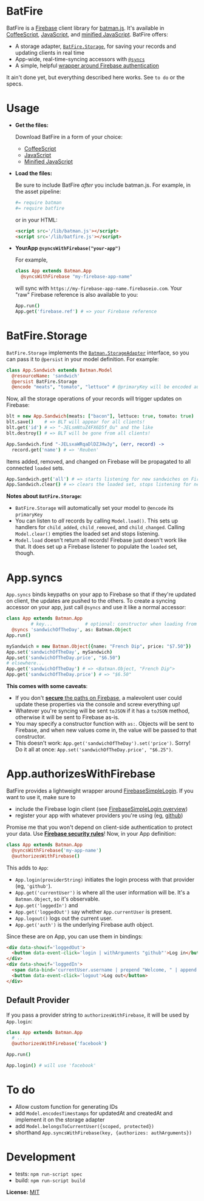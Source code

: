 # BatFire

BatFire is a [Firebase](https://www.firebase.com/) client library for [batman.js](http://batmanjs.org/). It's available in [CoffeeScript](https://raw.github.com/rmosolgo/batfire/master/batfire.coffee), [JavaScript](https://raw.github.com/rmosolgo/batfire/master/batfire.js), and [minified JavaScript](https://raw.github.com/rmosolgo/batfire/master/batfire.min.js). BatFire offers:

- A storage adapter, [`BatFire.Storage`](#batfirestorage), for saving your records and updating clients in real time
- App-wide, real-time-syncing accessors with [`@syncs`](#appsyncs)
- A simple, helpful [wrapper around Firebase authentication](#appauthorizeswithfirebase)

It ain't done yet, but everything described here works. See `to do` or the specs.

# Usage

- __Get the files:__

  Download BatFire in a form of your choice:

  - [CoffeeScript](https://raw.github.com/rmosolgo/batfire/master/batfire.coffee)
  - [JavaScript](https://raw.github.com/rmosolgo/batfire/master/batfire.js)
  - [Minified JavaScript](https://raw.github.com/rmosolgo/batfire/master/batfire.min.js)

- __Load the files:__

  Be sure to include BatFire _after_ you include batman.js. For example, in the asset pipeline:

  ```coffeescript
  #= require batman
  #= require batfire
  ```

  or in your HTML:

  ```html
  <script src='/lib/batman.js'></script>
  <script src='/lib/batfire.js'></script>
  ```

- __YourApp `@syncsWithFirebase("your-app")`__

  For example,

  ```coffeescript
  class App extends Batman.App
    @syncsWithFirebase "my-firebase-app-name"
  ```

  will sync with `https://my-firebase-app-name.firebaseio.com`. Your "raw" Firebase reference is also available to you:

  ```coffeescript
  App.run()
  App.get('firebase.ref') # => your Firebase reference
  ```

# BatFire.Storage

`BatFire.Storage` implements the [`Batman.StorageAdapter`](http://batmanjs.org/docs/api/batman.storageadapter.html) interface, so you can pass it to `@persist` in your model definition. For example:

```coffeescript
class App.Sandwich extends Batman.Model
  @resourceName: 'sandwich'
  @persist BatFire.Storage
  @encode "meats", "tomato", "lettuce" # @primaryKey will be encoded automatically
```

Now, all the storage operations of your records will trigger updates on Firebase:

```coffeescript
blt = new App.Sandwich(meats: ["bacon"], lettuce: true, tomato: true)
blt.save()    # => BLT will appear for all clients!
blt.get('id') # => "-JELsmNtuZ4FX6D5f_Ou" and the like
blt.destroy() # => BLT will be gone from all clients!

App.Sandwich.find "-JELsxaWRqaDlDZJHw3y", (err, record) ->
  record.get('name') # => 'Reuben'
```

Items added, removed, and changed on Firebase will be propagated to all connected `loaded` sets.

```coffeescript
App.Sandwich.get('all') # => starts listening for new sandwiches on Firebase, adds them to `Sandwich.loaded`
App.Sandwich.clear() # => clears the loaded set, stops listening for new sandwiches
```

__Notes about `BatFire.Storage`:__

- `BatFire.Storage` will automatically set your model to `@encode` its `primaryKey`
- You can listen to _all_ records by calling `Model.load()`. This sets up handlers for `child_added`, `child_removed`, and `child_changed`. Calling `Model.clear()` empties the loaded set and stops listening.
- `Model.load` doesn't return all records! Firebase just doesn't work like that. It does set up a Firebase listener to populate the `loaded` set, though.

# App.syncs

`App.syncs` binds keypaths on your app to Firebase so that if they're updated on client, the updates are pushed to the others. To create a syncing accessor on your app, just call `@syncs` and use it like a normal accessor:

```coffeescript
class App extends Batman.App
         # key...            # optional: constructor when loading from Firebase
  @syncs 'sandwichOfTheDay', as: Batman.Object
App.run()

mySandwich = new Batman.Object({name: "French Dip", price: "$7.50"})
App.set('sandwichOfTheDay', mySandwich)
App.set('sandwichOfTheDay.price', "$6.50")
# elsewhere...
App.get('sandwichOfTheDay') # => <Batman.Object, "French Dip">
App.get('sandwichOfTheDay.price') # => "$6.50"
```

__This comes with some caveats__:

- If you don't [__secure__ the paths on Firebase](https://www.firebase.com/docs/security/security-rules.html), a malevolent user could update these properties via the console and screw everything up!
- Whatever you're syncing will be sent `toJSON` if it has a `toJSON` method, otherwise it will be sent to Firebase as-is.
- You may specify a constructor function with `as:`. Objects will be sent to Firebase, and when new values come in, the value will be passed to that constructor.
- This doesn't work: `App.get('sandwichOfTheDay').set('price')`. Sorry! Do it all at once: `App.set('sandwichOfTheDay.price', "$6.25")`.


# App.authorizesWithFirebase

BatFire provides a lightweight wrapper around [FirebaseSimpleLogin](https://www.firebase.com/docs/security/simple-login-overview.html). If you want to use it, make sure to

- include the Firebase login client (see [FirebaseSimpleLogin overview](https://www.firebase.com/docs/security/simple-login-overview.html))
- register your app with whatever providers you're using (eg, [github](https://www.firebase.com/docs/security/simple-login-github.html))

Promise me that you won't depend on client-side authentication to protect your data. Use __[Firebase security rules](https://www.firebase.com/docs/security/security-rules.html)__! Now, in your App definition:

```coffeescript
class App extends Batman.App
  @syncsWithFirebase('my-app-name')
  @authorizesWithFirebase()
```

This adds to `App`:

- `App.login(providerString)` initiates the login process with that provider (eg, `'github'`).
- `App.get('currentUser')` is where all the user information will be. It's a `Batman.Object`, so it's observable.
- `App.get('loggedIn')` and
- `App.get('loggedOut')` say whether `App.currentUser` is present.
- `App.logout()` logs out the current user.
- `App.get('auth')` is the underlying Firebase auth object.

Since these are on App, you can use them in bindings:

```html
<div data-showif='loggedOut'>
  <button data-event-click='login | withArguments "github"'>Log in</button>
</div>
<div data-showif='loggedIn'>
  <span data-bind='currentUser.username | prepend "Welcome, " | append "!"'></span>
  <button data-event-click='logout'>Log out</button>
</div>
```

## Default Provider

If you pass a provider string to `authorizesWithFirebase`, it will be used by `App.login`:

```coffeescript
class App extends Batman.App
  # ...
  @authorizesWithFirebase('facebook')

App.run()

App.login() # will use 'facebook'
```

# To do

- Allow custom function for generating IDs
- add `Model.encodesTimestamps` for updatedAt and createdAt and implement it on the storage adapter
- add `Model.belongsToCurrentUser({scoped, protected})`
- shorthand `App.syncsWithFirebase(key, {authorizes: authArguments})`

# Development

- tests: `npm run-script spec`
- build: `npm run-script build`


__License:__ [MIT](http://opensource.org/licenses/MIT)

